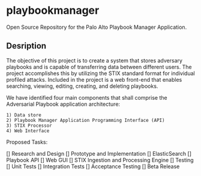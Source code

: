 # playbookmanager
Open Source Repository for the Palo Alto Playbook Manager Application.


## Desription
 
The objective of this project is to create a system that stores adversary playbooks
and is capable of transferring data between different users. The project accomplishes
this by utilizing the STIX standard format for individual profiled attacks. Included in
the project is a web front-end that enables searching, viewing, editing, creating, and
deleting playbooks.
 
We have identified four main components that shall comprise the Adversarial Playbook application architecture:
    
    1) Data store
    2) Playbook Manager Application Programming Interface (API)
    3) STIX Processor
    4) Web Interface

Proposed Tasks:
  
  [] Research and Design
  [] Prototype and Implementation
    [] ElasticSearch
    [] Playbook API
    [] Web GUI
    [] STIX Ingestion and Processing Engine
  [] Testing
    [] Unit Tests
    [] Integration Tests
    [] Acceptance Testing
  [] Beta Release
